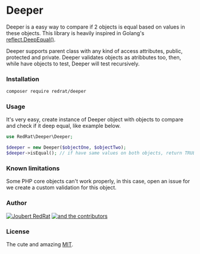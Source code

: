 # Deeper

Deeper is a easy way to compare if 2 objects is equal based on values in these objects. This library is heavily inspired in Golang's [reflect.DeepEqual()](https://pkg.go.dev/reflect#DeepEqual).

Deeper supports parent class with any kind of access attributes, public, protected and private. Deeper validates objects as atribbutes too, then, while have objects to test, Deeper will test recursively.

### Installation

```bash
composer require redrat/deeper
```

### Usage

It's very easy, create instance of Deeper object with objects to compare and check if it deep equal, like example below.

```php
use RedRat\Deeper\Deeper;

$deeper = new Deeper($objectOne, $objectTwo);
$deeper->isEqual(); // if have same values on both objects, return TRUE
```

### Known limitations

Some PHP core objects can't work properly, in this case, open an issue for we create a custom validation for this object.

### Author

[![Joubert RedRat](https://img.shields.io/badge/Joubert-RedRat-red)](https://joubertredrat.github.io)
[![and the contributors](https://img.shields.io/badge/and%20the-contributors-success)](https://github.com/joubertredrat/Deeper/graphs/contributors)

### License

The cute and amazing [MIT](https://github.com/joubertredrat/Deeper/blob/master/license).